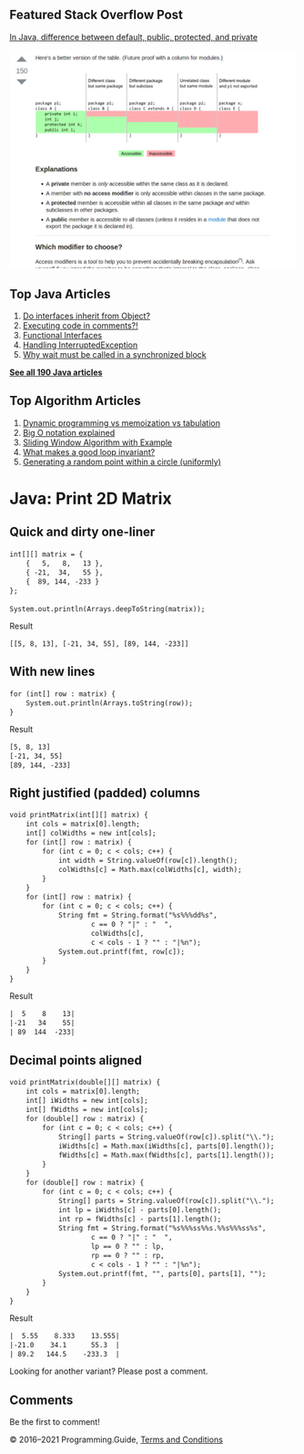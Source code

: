



## Featured Stack Overflow Post

[In Java, difference between default, public, protected, and private](https://stackoverflow.com/a/33627846/276052)

[<img src="../images/so-featured-33627846.png" alt="StackOverflow screenshot thumbnail" class="screenshot" />](https://stackoverflow.com/a/33627846/276052)



## Top Java Articles

1.  [Do interfaces inherit from Object?](do-interfaces-inherit-from-object.html)
2.  [Executing code in comments?!](executing-code-in-comments.html)
3.  [Functional Interfaces](functional-interfaces.html)
4.  [Handling InterruptedException](handling-interrupted-exceptions.html)
5.  [Why wait must be called in a synchronized block](why-wait-must-be-in-synchronized.html)

[**See all 190 Java articles**](index.html)

## Top Algorithm Articles

1.  [Dynamic programming vs memoization vs tabulation](../dynamic-programming-vs-memoization-vs-tabulation.html)
2.  [Big O notation explained](../big-o-notation-explained.html)
3.  [Sliding Window Algorithm with Example](../sliding-window-example.html)
4.  [What makes a good loop invariant?](../what-makes-a-good-loop-invariant.html)
5.  [Generating a random point within a circle (uniformly)](../random-point-within-circle.html)

# Java: Print 2D Matrix

## Quick and dirty one-liner

    int[][] matrix = {
        {   5,   8,   13 },
        { -21,  34,   55 },
        {  89, 144, -233 }
    };

    System.out.println(Arrays.deepToString(matrix));

Result

    [[5, 8, 13], [-21, 34, 55], [89, 144, -233]]

## With new lines

    for (int[] row : matrix) {
        System.out.println(Arrays.toString(row));
    }

Result

    [5, 8, 13]
    [-21, 34, 55]
    [89, 144, -233]

## Right justified (padded) columns

    void printMatrix(int[][] matrix) {
        int cols = matrix[0].length;
        int[] colWidths = new int[cols];
        for (int[] row : matrix) {
            for (int c = 0; c < cols; c++) {
                int width = String.valueOf(row[c]).length();
                colWidths[c] = Math.max(colWidths[c], width);
            }
        }
        for (int[] row : matrix) {
            for (int c = 0; c < cols; c++) {
                String fmt = String.format("%s%%%dd%s",
                        c == 0 ? "|" : "  ",
                        colWidths[c],
                        c < cols - 1 ? "" : "|%n");
                System.out.printf(fmt, row[c]);
            }
        }
    }

Result

    |  5    8    13|
    |-21   34    55|
    | 89  144  -233|

## Decimal points aligned

    void printMatrix(double[][] matrix) {
        int cols = matrix[0].length;
        int[] iWidths = new int[cols];
        int[] fWidths = new int[cols];
        for (double[] row : matrix) {
            for (int c = 0; c < cols; c++) {
                String[] parts = String.valueOf(row[c]).split("\\.");
                iWidths[c] = Math.max(iWidths[c], parts[0].length());
                fWidths[c] = Math.max(fWidths[c], parts[1].length());
            }
        }
        for (double[] row : matrix) {
            for (int c = 0; c < cols; c++) {
                String[] parts = String.valueOf(row[c]).split("\\.");
                int lp = iWidths[c] - parts[0].length();
                int rp = fWidths[c] - parts[1].length();
                String fmt = String.format("%s%%%ss%%s.%%s%%%ss%s",
                        c == 0 ? "|" : "  ",
                        lp == 0 ? "" : lp,
                        rp == 0 ? "" : rp,
                        c < cols - 1 ? "" : "|%n");
                System.out.printf(fmt, "", parts[0], parts[1], "");
            }
        }
    }

Result

    |  5.55    8.333    13.555|
    |-21.0    34.1      55.3  |
    | 89.2   144.5    -233.3  |

Looking for another variant? Please post a comment.

## Comments

Be the first to comment!

© 2016–2021 Programming.Guide, [Terms and Conditions](../terms-and-conditions.html)
